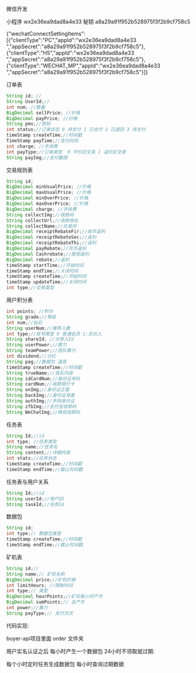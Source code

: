 微信开发

小程序 wx2e36ea9dad8a4e33 秘钥 a8a29a91f952b528975f3f2b9cf758c5

{"wechatConnectSettingItems":[{"clientType":"PC","appId":"wx2e36ea9dad8a4e33 ","appSecret":"a8a29a91f952b528975f3f2b9cf758c5"},{"clientType":"H5","appId":"wx2e36ea9dad8a4e33 ","appSecret":"a8a29a91f952b528975f3f2b9cf758c5"},{"clientType":"WECHAT_MP","appId":"wx2e36ea9dad8a4e33 ","appSecret":"a8a29a91f952b528975f3f2b9cf758c5"}]}

订单表

```java
String id; //
String UserId;//
int num; //数量
BigDecimal sellPrice; //价格
BigDecimal payPrice; //价格
String pms;//密码
int status;//订单状态 0 待支付 1 已支付 2 已退回 3 待支付
timeStamp createTime;//时间戳
TimeStamp payTime;//支付时间
int charge; //手续费
int payType;//订单类型  0 平价区交易 1 溢价区交易
String payImg;//支付截图
```

交易规则表

```java
String id;
BigDecimal minUsualPrice; //价格
BigDecimal maxUsualPrice; //价格
BigDecimal minOverPrice; //价格
BigDecimal maxOverPrice; //价格
BigDecimal charge; //手续费
String collectImg;//收款码
String collectUrl;//收款地址
String collectName;//交易所
BigDecimal receiptRebateFir;//收币返利
BigDecimal receiptRebateSec;//返利
BigDecimal receiptRebateThi;//返利
BigDecimal payRebate;//充币返利
BigDecimal Cashrebate;//提现返利	
BigDecimal rebate;//返利	
timeStamp startTime;//开始时间
timeStamp endTime;//关闭时间
timeStamp createTime;//开始时间
timeStamp updateTime;//关闭时间
int type;//交易类型

```





用户积分表

```java
int points; //积分
String grade;//等级
int num;//钻石
String userNum;//推荐人数
int type;//账号类型 0 普通会员 1:合伙人
String shareId; //分享人Id
String userPower;//算力
String teamPower;//团队算力
int dividend;//分红
String pag;//数据包 道具
timeStamp createTime;//时间戳
String trueName;//真实内容
String idCardNum;//身份证号码
String cardNum;//收款银行卡
String onImg;//身份证正面
String backImg;//身份证背面
String authImg;//手持身份证
String zfbImg;//支付宝收款码
String WeChatImg;//微信收款码
```

任务表

```java
String Id;//id
int type; //任务类型
String name;//任务名
String content;//详细内容
int stats;//任务状态
timeStamp createTime;//时间戳
timeStamp endTime;//截止时间戳
```

任务表与用户关系

```java
String Id;//id
String userId;//用户ID
String taskId;//任务Id
```

数据包

```java
String id;
int type;// 数据包类型
timeStamp createTime;//时间戳
timeStamp endTime;//截止时间戳
```

矿机表

```java
String id;//
String name;// 矿机名称
BigDecimal price;//矿机价格
int limitHours; //限制时间
int type;// 类型
BigDecimal hourPoints;//矿机每小时产币
BigDecimal sumPoints;// 总产币
int power;//算力
String payType;// 支付方式
```



代码实现:

buyer-api项目里面 order 文件夹



用户实名认证之后 每小时产生一个数据包 24小时不领取就过期:

每个小时定时任务生成数据包 每小时查询过期数据
